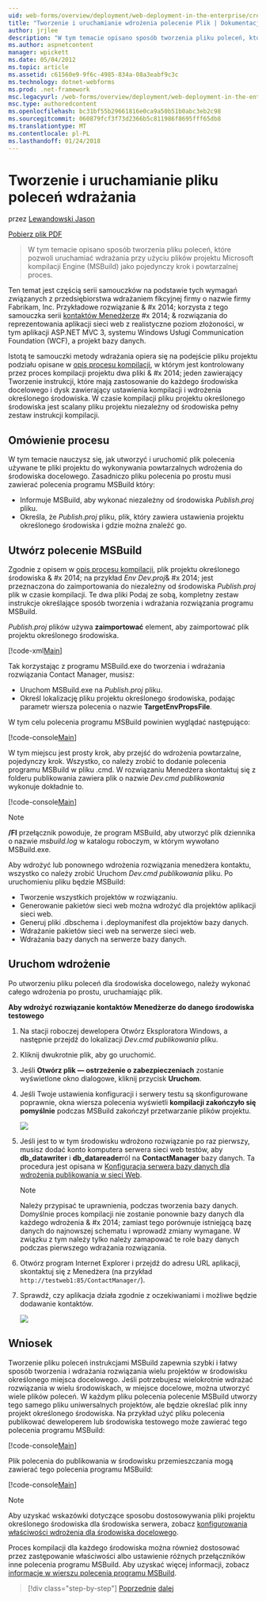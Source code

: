 ```yaml
---
uid: web-forms/overview/deployment/web-deployment-in-the-enterprise/creating-and-running-a-deployment-command-file
title: "Tworzenie i uruchamianie wdrożenia polecenie Plik | Dokumentacja firmy Microsoft"
author: jrjlee
description: "W tym temacie opisano sposób tworzenia pliku poleceń, które pozwoli uruchamiać wdrażania przy użyciu plików projektu Microsoft kompilacji Engine (MSBuild) jako pojedynczy krok..."
ms.author: aspnetcontent
manager: wpickett
ms.date: 05/04/2012
ms.topic: article
ms.assetid: c61560e9-9f6c-4985-834a-08a3eabf9c3c
ms.technology: dotnet-webforms
ms.prod: .net-framework
msc.legacyurl: /web-forms/overview/deployment/web-deployment-in-the-enterprise/creating-and-running-a-deployment-command-file
msc.type: authoredcontent
ms.openlocfilehash: bc31bf55b29661816e0ca9a50b51b0abc3eb2c98
ms.sourcegitcommit: 060879fcf3f73d2366b5c811986f8695fff65db8
ms.translationtype: MT
ms.contentlocale: pl-PL
ms.lasthandoff: 01/24/2018
---
```

<a name="creating-and-running-a-deployment-command-file"></a>Tworzenie i uruchamianie pliku poleceń wdrażania
====================
przez [Lewandowski Jason](https://github.com/jrjlee)

[Pobierz plik PDF](https://msdnshared.blob.core.windows.net/media/MSDNBlogsFS/prod.evol.blogs.msdn.com/CommunityServer.Blogs.Components.WeblogFiles/00/00/00/63/56/8130.DeployingWebAppsInEnterpriseScenarios.pdf)

> W tym temacie opisano sposób tworzenia pliku poleceń, które pozwoli uruchamiać wdrażania przy użyciu plików projektu Microsoft kompilacji Engine (MSBuild) jako pojedynczy krok i powtarzalnej proces.


Ten temat jest częścią serii samouczków na podstawie tych wymagań związanych z przedsiębiorstwa wdrażaniem fikcyjnej firmy o nazwie firmy Fabrikam, Inc. Przykładowe rozwiązanie & #x 2014; korzysta z tego samouczka serii [kontaktów Menedżerze](the-contact-manager-solution.md) #x 2014; & rozwiązania do reprezentowania aplikacji sieci web z realistyczne poziom złożoności, w tym aplikacji ASP.NET MVC 3, systemu Windows Usługi Communication Foundation (WCF), a projekt bazy danych.

Istotą te samouczki metody wdrażania opiera się na podejście pliku projektu podziału opisane w [opis procesu kompilacji](understanding-the-build-process.md), w którym jest kontrolowany przez proces kompilacji projektu dwa pliki & #x 2014; jeden zawierający Tworzenie instrukcji, które mają zastosowanie do każdego środowiska docelowego i dysk zawierający ustawienia kompilacji i wdrożenia określonego środowiska. W czasie kompilacji pliku projektu określonego środowiska jest scalany pliku projektu niezależny od środowiska pełny zestaw instrukcji kompilacji.

## <a name="process-overview"></a>Omówienie procesu

W tym temacie nauczysz się, jak utworzyć i uruchomić plik polecenia używane te pliki projektu do wykonywania powtarzalnych wdrożenia do środowiska docelowego. Zasadniczo pliku polecenia po prostu musi zawierać polecenia programu MSBuild który:

- Informuje MSBuild, aby wykonać niezależny od środowiska *Publish.proj* pliku.
- Określa, że *Publish.proj* pliku, plik, który zawiera ustawienia projektu określonego środowiska i gdzie można znaleźć go.

## <a name="create-an-msbuild-command"></a>Utwórz polecenie MSBuild

Zgodnie z opisem w [opis procesu kompilacji](understanding-the-build-process.md), plik projektu określonego środowiska & #x 2014; na przykład *Env Dev.proj*& #x 2014; jest przeznaczona do zaimportowania do niezależny od środowiska *Publish.proj* plik w czasie kompilacji. Te dwa pliki Podaj ze sobą, kompletny zestaw instrukcje określające sposób tworzenia i wdrażania rozwiązania programu MSBuild.

*Publish.proj* plików używa **zaimportować** element, aby zaimportować plik projektu określonego środowiska.


[!code-xml[Main](creating-and-running-a-deployment-command-file/samples/sample1.xml)]


Tak korzystając z programu MSBuild.exe do tworzenia i wdrażania rozwiązania Contact Manager, musisz:

- Uruchom MSBuild.exe na *Publish.proj* pliku.
- Określ lokalizację pliku projektu określonego środowiska, podając parametr wiersza polecenia o nazwie **TargetEnvPropsFile**.

W tym celu polecenia programu MSBuild powinien wyglądać następująco:


[!code-console[Main](creating-and-running-a-deployment-command-file/samples/sample2.cmd)]


W tym miejscu jest prosty krok, aby przejść do wdrożenia powtarzalne, pojedynczy krok. Wszystko, co należy zrobić to dodanie polecenia programu MSBuild w pliku .cmd. W rozwiązaniu Menedżera skontaktuj się z folderu publikowania zawiera plik o nazwie *Dev.cmd publikowania* wykonuje dokładnie to.


[!code-console[Main](creating-and-running-a-deployment-command-file/samples/sample3.cmd)]


> [!NOTE]
> **/Fl** przełącznik powoduje, że program MSBuild, aby utworzyć plik dziennika o nazwie *msbuild.log* w katalogu roboczym, w którym wywołano MSBuild.exe.


Aby wdrożyć lub ponownego wdrożenia rozwiązania menedżera kontaktu, wszystko co należy zrobić Uruchom *Dev.cmd publikowania* pliku. Po uruchomieniu pliku będzie MSBuild:

- Tworzenie wszystkich projektów w rozwiązaniu.
- Generowanie pakietów sieci web można wdrożyć dla projektów aplikacji sieci web.
- Generuj pliki .dbschema i .deploymanifest dla projektów bazy danych.
- Wdrażanie pakietów sieci web na serwerze sieci web.
- Wdrażania bazy danych na serwerze bazy danych.

## <a name="run-the-deployment"></a>Uruchom wdrożenie

Po utworzeniu pliku poleceń dla środowiska docelowego, należy wykonać całego wdrożenia po prostu, uruchamiając plik.

**Aby wdrożyć rozwiązanie kontaktów Menedżerze do danego środowiska testowego**

1. Na stacji roboczej dewelopera Otwórz Eksploratora Windows, a następnie przejdź do lokalizacji *Dev.cmd publikowania* pliku.
2. Kliknij dwukrotnie plik, aby go uruchomić.
3. Jeśli **Otwórz plik — ostrzeżenie o zabezpieczeniach** zostanie wyświetlone okno dialogowe, kliknij przycisk **Uruchom**.
4. Jeśli Twoje ustawienia konfiguracji i serwery testu są skonfigurowane poprawnie, okna wiersza polecenia wyświetli **kompilacji zakończyło się pomyślnie** podczas MSBuild zakończył przetwarzanie plików projektu.

    ![](creating-and-running-a-deployment-command-file/_static/image1.png)
5. Jeśli jest to w tym środowisku wdrożono rozwiązanie po raz pierwszy, musisz dodać konto komputera serwera sieci web testów, aby **db\_datawriter** i **db\_datareader**ról na **ContactManager** bazy danych. Ta procedura jest opisana w [Konfiguracja serwera bazy danych dla wdrożenia publikowania w sieci Web](../configuring-server-environments-for-web-deployment/configuring-a-database-server-for-web-deploy-publishing.md).

    > [!NOTE]
    > Należy przypisać te uprawnienia, podczas tworzenia bazy danych. Domyślnie proces kompilacji nie zostanie ponownie bazy danych dla każdego wdrożenia & #x 2014; zamiast tego porównuje istniejącą bazę danych do najnowszej schematu i wprowadź zmiany wymagane. W związku z tym należy tylko należy zamapować te role bazy danych podczas pierwszego wdrażania rozwiązania.
6. Otwórz program Internet Explorer i przejdź do adresu URL aplikacji, skontaktuj się z Menedżera (na przykład `http://testweb1:85/ContactManager/`).
7. Sprawdź, czy aplikacja działa zgodnie z oczekiwaniami i możliwe będzie dodawanie kontaktów.

    ![](creating-and-running-a-deployment-command-file/_static/image2.png)

## <a name="conclusion"></a>Wniosek

Tworzenie pliku poleceń instrukcjami MSBuild zapewnia szybki i łatwy sposób tworzenia i wdrażania rozwiązania wielu projektów w środowisku określonego miejsca docelowego. Jeśli potrzebujesz wielokrotnie wdrażać rozwiązania w wielu środowiskach, w miejsce docelowe, można utworzyć wiele plików poleceń. W każdym pliku polecenia polecenie MSBuild utworzy tego samego pliku uniwersalnych projektów, ale będzie określać plik inny projekt określonego środowiska. Na przykład użyć pliku polecenia publikować deweloperem lub środowiska testowego może zawierać tego polecenia programu MSBuild:


[!code-console[Main](creating-and-running-a-deployment-command-file/samples/sample4.cmd)]


Plik polecenia do publikowania w środowisku przemieszczania mogą zawierać tego polecenia programu MSBuild:


[!code-console[Main](creating-and-running-a-deployment-command-file/samples/sample5.cmd)]


> [!NOTE]
> Aby uzyskać wskazówki dotyczące sposobu dostosowywania pliki projektu określonego środowiska dla środowiska serwera, zobacz [konfigurowania właściwości wdrożenia dla środowiska docelowego](../configuring-server-environments-for-web-deployment/configuring-deployment-properties-for-a-target-environment.md).


Proces kompilacji dla każdego środowiska można również dostosować przez zastępowanie właściwości albo ustawienie różnych przełączników inne polecenia programu MSBuild. Aby uzyskać więcej informacji, zobacz [informacje w wierszu polecenia programu MSBuild](https://msdn.microsoft.com/library/ms164311.aspx).

>[!div class="step-by-step"]
[Poprzednie](deploying-database-projects.md)
[dalej](manually-installing-web-packages.md)
